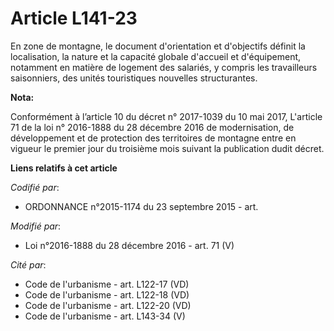 # Article L141-23

En zone de montagne, le document d'orientation et d'objectifs définit la  localisation, la nature et la capacité globale
d'accueil et  d'équipement, notamment en matière de logement des salariés, y compris  les travailleurs saisonniers, des
unités touristiques nouvelles  structurantes.

**Nota:**

Conformément à l’article 10 du décret n° 2017-1039 du 10 mai 2017, L'article 71 de la loi n° 2016-1888 du 28 décembre 2016 de
modernisation, de développement et de protection des territoires de montagne entre en vigueur le premier jour du troisième
mois suivant la publication dudit décret.

**Liens relatifs à cet article**

_Codifié par_:

  - ORDONNANCE n°2015-1174 du 23 septembre 2015 - art.

_Modifié par_:

  - Loi n°2016-1888 du 28 décembre 2016 - art. 71 (V)

_Cité par_:

  - Code de l'urbanisme - art. L122-17 (VD)
  - Code de l'urbanisme - art. L122-18 (VD)
  - Code de l'urbanisme - art. L122-20 (VD)
  - Code de l'urbanisme - art. L143-34 (V)
